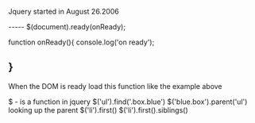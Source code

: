 Jquery started in August 26.2006

----- $(document).ready(onReady);

function onReady(){
console.log('on ready');
    
}
------
When the DOM is ready load this function like the example above


$ - is a function in jquery
$('ul').find('.box.blue')
$('blue.box').parent('ul') looking up the parent 
$('li').first() 
$('li').first().siblings()